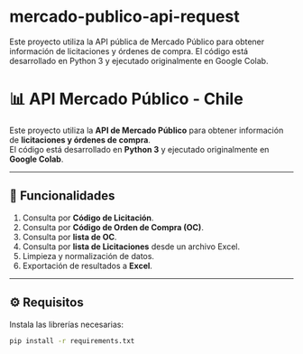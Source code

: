 # mercado-publico-api-request
Este proyecto utiliza la API pública de Mercado Público para obtener información de licitaciones y órdenes de compra.  El código está desarrollado en Python 3 y ejecutado originalmente en Google Colab.


# 📊 API Mercado Público - Chile

Este proyecto utiliza la **API de Mercado Público** para obtener información de **licitaciones y órdenes de compra**.  
El código está desarrollado en **Python 3** y ejecutado originalmente en **Google Colab**.

---

## 🔹 Funcionalidades

1. Consulta por **Código de Licitación**.
2. Consulta por **Código de Orden de Compra (OC)**.
3. Consulta por **lista de OC**.
4. Consulta por **lista de Licitaciones** desde un archivo Excel.
5. Limpieza y normalización de datos.
6. Exportación de resultados a **Excel**.

---

## ⚙️ Requisitos

Instala las librerías necesarias:

```bash
pip install -r requirements.txt
